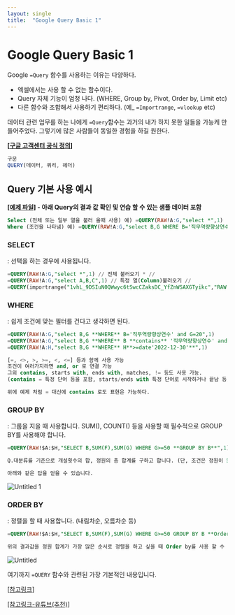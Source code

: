```yaml
---
layout: single
title:  "Google Query Basic 1"
---
```


# Google Query Basic 1

Google `=Query` 함수를 사용하는 이유는 다양하다.

- 엑셀에서는 사용 할 수 없는 함수이다.
- Query 자체 기능이 엄청 나다. (WHERE, Group by,  Pivot, Order by, Limit etc)
- 다른 함수와 조합해서 사용하기 편리하다. (예_ `=Importrange`, `=vlookup` etc)

데이터 관련 업무를 하는 나에게 `=Query`함수는 과거의 내가 하지 못한 일들을 가능케 만들어주었다. 그렇기에 많은 사람들이 동일한 경험을 하길 원한다. 

**[[구글 고객센터 공식 정의](https://support.google.com/docs/answer/3093343?hl=en)]** 

```jsx
구문
QUERY(데이터, 쿼리, 헤더)
```

## Query 기본 사용 예시

**[[예제 파일]](https://docs.google.com/spreadsheets/d/1izWEU76maVZC-7PpgpK4RxIshEjD3snJ02D6mywZqAg/edit#gid=1569583627) - 아래 Query의 결과 값 확인 및 연습 할 수 있는 샘플 데이터 포함**

```sql
Select (전체 또는 일부 열을 불러 올때 사용) 예) =QUERY(RAW!A:G,"select *",1)
Where (조건을 나타냄) 예) =QUERY(RAW!A:G,"select B,G WHERE B='직무역량향상연수' and G=20",1)
```

### SELECT

: 선택을 하는 경우에 사용됩니다. 

```sql
=QUERY(RAW!A:G,"select *",1) // 전체 불러오기 * // 
=QUERY(RAW!A:G,"select A,B,C",1) // 특정 열(Column)불러오기 //
=QUERY(importrange("1vhL_9DSIuN0QWwyc6tSwcCZaksDC_YfZnWSAXGTyikc","RAW!A:G"),"select Col2,Col7 WHERE Col2='직무역량향상연수' and Col7=20",1)  // Importrange를 통해서,다른 파일에 있는 특정 열(Column)불러오기 //
```

### WHERE

: 쉽게 조건에 맞는 필터를 건다고 생각하면 된다. 

```sql
=QUERY(RAW!A:G,"select B,G **WHERE** B='직무역량향상연수' and G=20",1)
=QUERY(RAW!A:G,"select B,G **WHERE** B **contains** '직무역량향상연수' and G=20",1)
=QUERY(RAW!A:H,"select B,G **WHERE** H**>=date'2022-12-30'**",1)

[=, <>, >, >=, <, <=] 등과 함께 사용 가능
조건이 여러가지라면 and, or 로 연결 가능 
그외 contains, starts with, ends with, matches, != 등도 사용 가능. 
(contains = 특정 단어 등을 포함, starts/ends with 특정 단어로 시작하거나 끝남 등) 

위에 예제 처럼 = 대신에 contains 로도 표현은 가능하다. 
```

### GROUP BY

: 그룹을 지을 때 사용합니다. SUM(), COUNT() 등을 사용할 때 필수적으로 GROUP BY를 사용해야 합니다.

```sql
=QUERY(RAW!$A:$H,"SELECT B,SUM(F),SUM(G) WHERE G>=50 **GROUP BY B**",1)

Q.대분류를 기준으로 개설횟수의 합, 정원의 총 합계를 구하고 합니다. (단, 조건은 정원이 50명 이상인 대분류여야 합니다.)

아래와 같은 답을 얻을 수 있습니다. 
```

![Untitled 1](https://user-images.githubusercontent.com/50441860/209427933-83be7956-2474-46ad-ac25-08716ece6e7f.png)
                                         



### ORDER BY

: 정렬을 할 때 사용합니다. (내림차순, 오름차순 등) 

```sql
=QUERY(RAW!$A:$H,"SELECT B,SUM(F),SUM(G) WHERE G>=50 GROUP BY B **Order by SUM(G) desc**",1)

위의 결과값을 정원 합계가 가장 많은 순서로 정렬을 하고 싶을 때 Order by를 사용 할 수 있으며, 아래와 같은 결과 값을 가질 수 있다. 
```

![Untitled](https://user-images.githubusercontent.com/50441860/209428096-acc7c2a6-151d-4b50-8d8b-e823f0f5b120.png)

여기까지 `=QUERY` 함수와 관련된 가장 기본적인 내용입니다.  

[[참고링크](https://www.ablebits.com/office-addins-blog/google-sheets-query-function/)]

[[참고링크-유튜브(추천)]](https://www.youtube.com/playlist?list=PLv9Pf9aNgemuRYz7VMCRdRmr0m0V_qGnR)
